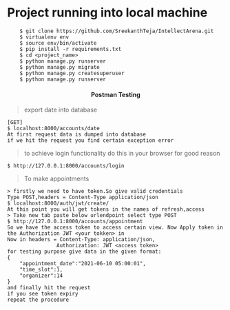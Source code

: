 # Project running into local machine
```ssh
    $ git clone https://github.com/SreekanthTeja/IntellectArena.git
    $ virtualenv env
    $ source env/bin/activate 
    $ pip install -r requirements.txt 
    $ cd <project_name>
    $ python manage.py runserver
    $ python manage.py migrate
    $ python manage.py createsuperuser
    $ python manage.py runserver
```


<h4 align='center'>Postman Testing </h4>

> export date into database
```
[GET]
$ localhost:8000/accounts/date 
At first request data is dumped into database
if we hit the request you find certain exception error
```
> to achieve login functionality do this in your browser for good reason
```
$ http://127.0.0.1:8000/accounts/login
```
> To make appointments
```
> firstly we need to have token.So give valid credentials 
Type POST,headers = Content-Type application/json
$ localhost:8000/auth/jwt/create/
At this point you will get tokens in the names of refresh,access
> Take new tab paste below urlendpoint select type POST 
$ http://127.0.0.1:8000/accounts/appointment
So we have the access token to access certain view. Now Apply token in the Authorization JWT <your tokken> in 
Now in headers = Content-Type: application/json,
                Authorization: JWT <access token>
for testing purpose give data in the given format:
{
	"appointment_date":"2021-06-10 05:00:01",
	"time_slot":1,
	"organizer":14
}
and finally hit the request
if you see token expiry
repeat the procedure
```
